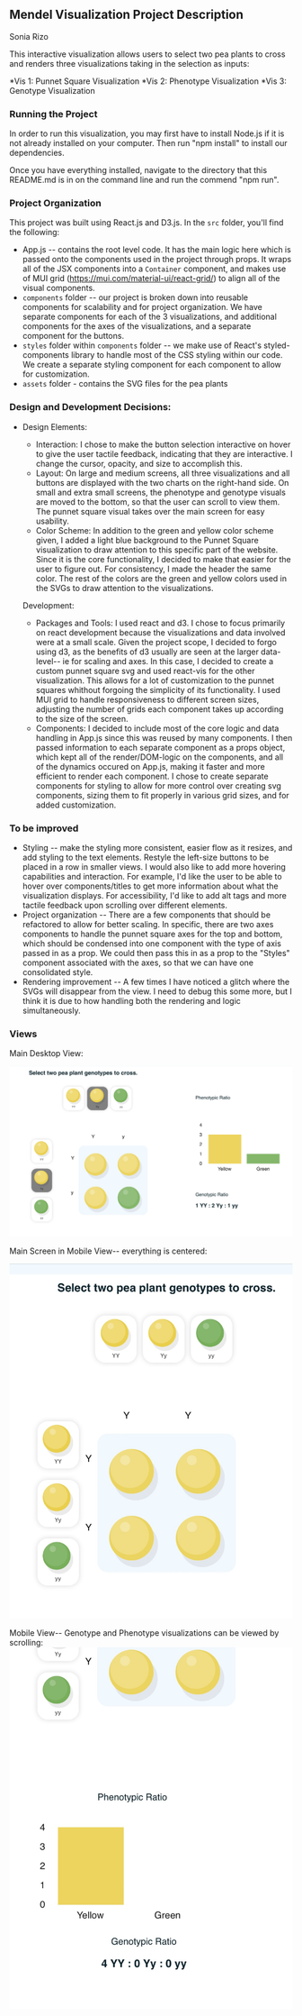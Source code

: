 ## Mendel Visualization Project Description

Sonia Rizo

This interactive visualization allows users to select two pea plants to cross and renders three visualizations taking in the selection as inputs:

*Vis 1: Punnet Square Visualization
*Vis 2: Phenotype Visualization
\*Vis 3: Genotype Visualization

### Running the Project

In order to run this visualization, you may first have to install Node.js if it is not already installed on your
computer. Then run "npm install" to install our dependencies.

Once you have everything installed, navigate to the directory that this README.md is in on the command line and run the commend "npm run".

### Project Organization

This project was built using React.js and D3.js. In the `src` folder, you'll find the following:

- App.js -- contains the root level code. It has the main logic here which is passed onto the components used in the project through props. It wraps all of the JSX components into a `Container` component, and makes use of MUI grid (https://mui.com/material-ui/react-grid/) to align all of the visual components.
- `components` folder -- our project is broken down into reusable components for scalability and for project organization. We have separate components for each of the 3 visualizations, and additional components for the axes of the visualizations, and a separate component for the buttons.
- `styles` folder within `components` folder -- we make use of React's styled-components library to handle most of the CSS styling within our code. We create a separate styling component for each component to allow for customization.
- `assets` folder - contains the SVG files for the pea plants

### Design and Development Decisions:

- Design Elements:

  - Interaction: I chose to make the button selection interactive on hover to give the user tactile feedback, indicating that they are interactive. I change the cursor, opacity, and size to accomplish this.
  - Layout: On large and medium screens, all three visualizations and all buttons are displayed with the two charts on the right-hand side. On small and extra small screens, the phenotype and genotype visuals are moved to the bottom, so that the user can scroll to view them. The punnet square visual takes over the main screen for easy usability.
  - Color Scheme: In addition to the green and yellow color scheme given, I added a light blue background to the Punnet Square visualization to draw attention to this specific part of the website. Since it is the core functionality, I decided to make that easier for the user to figure out. For consistency, I made the header the same color. The rest of the colors are the green and yellow colors used in the SVGs to draw attention to the visualizations.

  Development:

  - Packages and Tools: I used react and d3. I chose to focus primarily on react development because the visualizations and data involved were at a small scale. Given the project scope, I decided to forgo using d3, as the benefits of d3 usually are seen at the larger data-level-- ie for scaling and axes. In this case, I decided to create a custom punnet square svg and used react-vis for the other visualization. This allows for a lot of customization to the punnet squares whithout forgoing the simplicity of its functionality. I used MUI grid to handle responsiveness to different screen sizes, adjusting the number of grids each component takes up according to the size of the screen.
  - Components: I decided to include most of the core logic and data handling in App.js since this was reused by many components. I then passed information to each separate component as a props object, which kept all of the render/DOM-logic on the components, and all of the dynamics occured on App.js, making it faster and more efficient to render each component. I chose to create separate components for styling to allow for more control over creating svg components, sizing them to fit properly in various grid sizes, and for added customization.

### To be improved

- Styling -- make the styling more consistent, easier flow as it resizes, and add styling to the text elements. Restyle the left-size buttons to be placed in a row in smaller views. I would also like to add more hovering capabilities and interaction. For example, I'd like the user to be able to hover over components/titles to get more information about what the visualization displays. For accessibility, I'd like to add alt tags and more tactile feedback upon scrolling over different elements.
- Project organization -- There are a few components that should be refactored to allow for better scaling. In specific, there are two axes components to handle the punnet square axes for the top and bottom, which should be condensed into one component with the type of axis passed in as a prop. We could then pass this in as a prop to the "Styles" component associated with the axes, so that we can have one consolidated style.
- Rendering improvement -- A few times I have noticed a glitch where the SVGs will disappear from the view. I need to debug this some more, but I think it is due to how handling both the rendering and logic simultaneously.

### Views

Main Desktop View:

![Desktop View](/images/desktop-view.jpg)

Main Screen in Mobile View-- everything is centered:

![Main Screen in Mobile View](/images/mobile-view-1.jpg)

Mobile View-- Genotype and Phenotype visualizations can be viewed by scrolling:
![Down-Scroll in Mobile View](/images/mobile-view-2.jpg)
